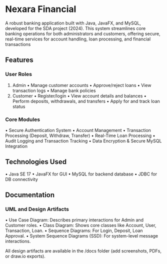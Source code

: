 # Nexara Financial

A robust banking application built with  Java, JavaFX, and MySQL, developed for the SDA project (2024). This system streamlines core banking operations for both administrators and customers, offering secure, real-time services for account handling, loan processing, and financial transactions

##  Features

###  User Roles
1. Admin
•	 Manage customer accounts
•	Approve/reject loans
•	View transaction logs
•	Manage bank policies
2. Customer
•	Register/login
•	View account details and balances
•	Perform deposits, withdrawals, and transfers
•	Apply for and track loan status

###  Core Modules
•	Secure Authentication System
•	Account Management
•	Transaction Processing (Deposit, Withdraw, Transfer)
•	Real-Time Loan Processing
•	Audit Logging and Transaction Tracking
•	Data Encryption & Secure MySQL Integration

##  Technologies Used
•	Java SE 17
•	JavaFX for GUI
•	MySQL for backend database
•	JDBC for DB connectivity

## Documentation

### UML and Design Artifacts
•	Use Case Diagram: Describes primary interactions for Admin and Customer roles.
•	Class Diagram: Shows core classes like Account, User, Transaction, Loan.
•	Sequence Diagrams: For Login, Deposit, Loan Approval.
•	System Sequence Diagrams (SSD): For system-level message interactions.

 All design artifacts are available in the /docs folder (add screenshots, PDFs, or draw.io exports).


